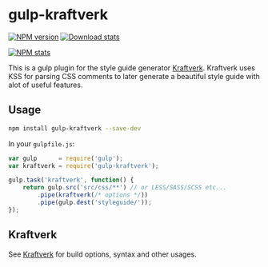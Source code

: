 # gulp-kraftverk

[![NPM version](https://img.shields.io/npm/v/gulp-kraftverk.svg)](https://www.npmjs.com/package/gulp-kraftverk)
[![Download stats](https://img.shields.io/npm/dm/gulp-kraftverk.svg)](https://www.npmjs.com/package/gulp-kraftverk)

[![NPM stats](https://nodei.co/npm/gulp-kraftverk.svg?downloadRank=true&downloads=true)](https://www.npmjs.org/package/gulp-kraftverk)

This is a gulp plugin for the style guide generator [Kraftverk](https://www.npmjs.com/package/kraftverk). Kraftverk uses KSS for parsing CSS comments to later generate a beautiful style guide with alot of useful features.

## Usage

```bash
npm install gulp-kraftverk --save-dev
```

In your `gulpfile.js`:

```js
var gulp      = require('gulp');
var kraftverk = require('gulp-kraftverk');

gulp.task('kraftverk', function() {
	return gulp.src('src/css/**') // or LESS/SASS/SCSS etc...
		.pipe(kraftverk(/* options */))
		.pipe(gulp.dest('styleguide/'));
});
```

## Kraftverk

See [Kraftverk](https://www.npmjs.com/package/kraftverk) for build options, syntax and other usages.
